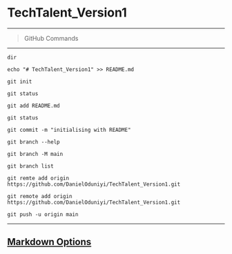 # TechTalent_Version1
---
> GitHub Commands
---
	dir

	echo "# TechTalent_Version1" >> README.md

	git init

	git status

	git add README.md

	git status

	git commit -m "initialising with README"

	git branch --help

	git branch -M main

	git branch list

	git remte add origin https://github.com/DanielOduniyi/TechTalent_Version1.git

	git remote add origin https://github.com/DanielOduniyi/TechTalent_Version1.git

	git push -u origin main
---
[Markdown Options](https://www.markdownguide.org/cheat-sheet/)
---
